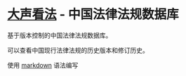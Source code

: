 # [大声看法](http://www.kanfa.org) - 中国法律法规数据库

基于版本控制的中国法律法规数据库。

可以查看中国现行法律法规的历史版本和修订历史。

使用 [markdown](http://daringfireball.net/projects/markdown/) 语法编写
